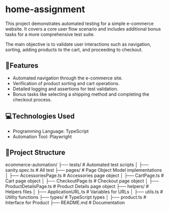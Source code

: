 # home-assignment

This project demonstrates automated testing for a simple e-commerce website. It covers a core user flow scenario and includes additional bonus tasks for a more comprehensive test suite.

The main objective is to validate user interactions such as navigation, sorting, adding products to the cart, and proceeding to checkout.

## 📌Features

- Automated navigation through the e-commerce site.
- Verification of product sorting and cart operations.
- Detailed logging and assertions for test validation.
- Bonus tasks like selecting a shipping method and completing the checkout process.

## 💻Technologies Used

- Programming Language: TypeScript
- Automation Tool: Playwright

## 📝Project Structure

ecommerce-automation/
├── tests/ # Automated test scripts
│ ├── sanity.spec.ts # All test
├── pages/ # Page Object Model implementations
│ ├── AccessoriesPage.ts # Accessories page object
│ ├── CartPage.ts # Cart page object
│ ├── CheckoutPage.ts # Checkout page object
│ ├── ProductDetailsPage.ts # Product Details page object
├── helpers/ # Helpers files
│ ├── ApplicationURL.ts # Variables for URLs
│ ├── utils.ts # Utility functions
├── types/ # TypeScript types
│ ├── product.ts # Interface for Product
├── README.md # Documentation

